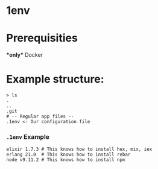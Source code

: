 # 1env

# Prerequisities
**\*only\*** Docker

# Example structure:

```
> ls
.
..
.git
# -- Regular app files --
.1env <- Our configuration file
```

### `.1env` Example

```
elixir 1.7.3 # This knows how to install hex, mix, iex
erlang 21.0  # This knows how to install rebar
node v9.11.2 # This knows how to install npm
```

